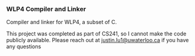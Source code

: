 ### WLP4 Compiler and Linker
Compiler and linker for WLP4, a subset of C.

This project was completed as part of CS241, so I cannot make the code publicly available. Please reach out at justin.lu1@uwaterloo.ca if you have any questions
